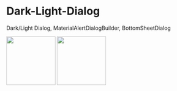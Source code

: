 # Dark-Light-Dialog
Dark/Light Dialog, MaterialAlertDialogBuilder, BottomSheetDialog

<img src="/image1.png" width="128"/> <img src="/image2.png" width="128"/>

